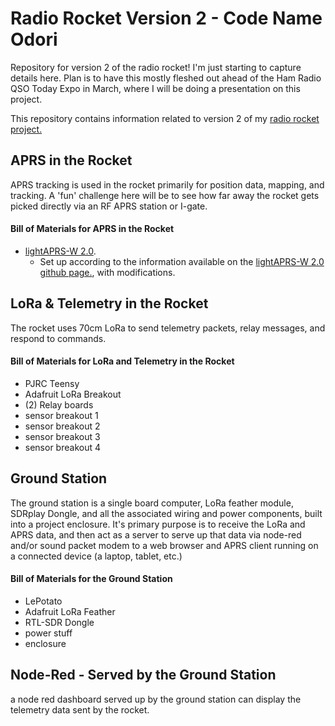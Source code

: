 # Radio Rocket Version 2 - Code Name Odori
Repository for version 2 of the radio rocket!
I'm just starting to capture details here.  Plan is to have this mostly fleshed out ahead of the Ham Radio QSO Today Expo in March, where I will be doing a presentation on this project.

This repository contains information related to version 2 of my [radio rocket project.](https://n3vem.com/rocket)

## APRS in the Rocket
APRS tracking is used in the rocket primarily for position data, mapping, and tracking. A 'fun' challenge here will be to see how far away the rocket gets picked directly via an RF APRS station or I-gate.

#### Bill of Materials for APRS in the Rocket
* [lightAPRS-W 2.0](https://www.qrp-labs.com/lightaprsw2.html).
  * Set up according to the information available on the [lightAPRS-W 2.0 github page.](https://github.com/lightaprs/LightAPRS-W-2.0), with modifications.

## LoRa & Telemetry in the Rocket
The rocket uses 70cm LoRa to send telemetry packets, relay messages, and respond to commands.

#### Bill of Materials for LoRa and Telemetry in the Rocket
* PJRC Teensy
* Adafruit LoRa Breakout
* (2) Relay boards
* sensor breakout 1
* sensor breakout 2
* sensor breakout 3
* sensor breakout 4

## Ground Station
The ground station is a single board computer, LoRa feather module, SDRplay Dongle, and all the associated wiring and power components, built into a project enclosure. It's primary purpose is to receive the LoRa and APRS data, and then act as a server to serve up that data via node-red and/or sound packet modem to a web browser and APRS client running on a connected device (a laptop, tablet, etc.)

#### Bill of Materials for the Ground Station
* LePotato
* Adafruit LoRa Feather
* RTL-SDR Dongle
* power stuff
* enclosure

## Node-Red - Served by the Ground Station
a node red dashboard served up by the ground station can display the telemetry data sent by the rocket.  

